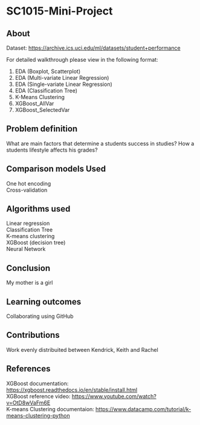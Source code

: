 # SC1015-Mini-Project
## About
Dataset: https://archive.ics.uci.edu/ml/datasets/student+performance

For detailed walkthrough please view in the following format:
1. EDA (Boxplot, Scatterplot)
2. EDA (Multi-variate Linear Regression)
3. EDA (Single-variate Linear Regression)
4. EDA (Classification Tree)
5. K-Means Clustering
6. XGBoost_AllVar
7. XGBoost_SelectedVar

## Problem definition
What are main factors that determine a students success in studies?
How a students lifestyle affects his grades?

## Comparison models Used
One hot encoding <br />
Cross-validation <br />

## Algorithms used
Linear regression <br />
Classification Tree <br />
K-means clustering <br />
XGBoost (decision tree) <br />
Neural Network

## Conclusion
My mother is a girl

## Learning outcomes
Collaborating using GitHub

## Contributions
Work evenly distribuited between Kendrick, Keith and Rachel

## References
XGBoost documentation: https://xgboost.readthedocs.io/en/stable/install.html <br />
XGBoost reference video: https://www.youtube.com/watch?v=OtD8wVaFm6E <br />
K-means Clustering documentaion: https://www.datacamp.com/tutorial/k-means-clustering-python

